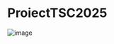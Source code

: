 # ProiectTSC2025


![image](https://github.com/user-attachments/assets/39fad5f4-48a7-41c8-9efc-eb95386d2acb)
